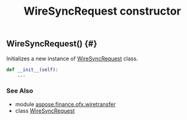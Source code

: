 ﻿---
title: WireSyncRequest constructor
second_title: Aspose.Finance for Python via .NET API References
description: 
type: docs
weight: 10
url: /python-net/aspose.finance.ofx.wiretransfer/wiresyncrequest/__init__/
is_root: false
---

## WireSyncRequest() {#}

Initializes a new instance of [WireSyncRequest](/finance/python-net/aspose.finance.ofx.wiretransfer/wiresyncrequest) class.



```python
def __init__(self):
    ...
```





### See Also
* module [aspose.finance.ofx.wiretransfer](../../)
* class [WireSyncRequest](/finance/python-net/aspose.finance.ofx.wiretransfer/wiresyncrequest)
